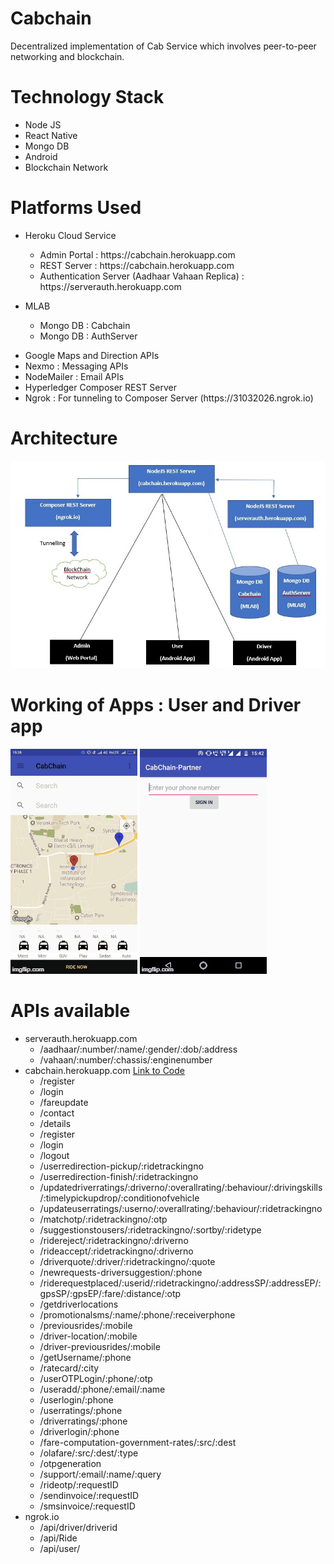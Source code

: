# Cabchain
Decentralized implementation of Cab Service which involves peer-to-peer networking and blockchain. 

# Technology Stack

<ul>
  <li>Node JS</li>
  <li>React Native</li>
  <li>Mongo DB</li>
  <li>Android</li>
  <li>Blockchain Network</li>
</ul>

# Platforms Used

<ul>
  <li>Heroku Cloud Service<br>
      <p><ul>
        <li
        <li>Admin Portal : https://cabchain.herokuapp.com</li>
        <li>REST Server : https://cabchain.herokuapp.com</li>
        <li>Authentication Server (Aadhaar Vahaan Replica) : https://serverauth.herokuapp.com</li>
      </ul></p>
   </li>
  <li>MLAB<br>
  <p><ul>
      <li>Mongo DB : Cabchain</li>
        <li>Mongo DB : AuthServer</li>
      </ul></p>
  </li>
   <li>Google Maps and Direction APIs</li>
  <li>Nexmo : Messaging APIs</li>
  <li>NodeMailer : Email APIs</li>
   <li>Hyperledger Composer REST Server</li>
   <li>Ngrok : For tunneling to Composer Server (https://31032026.ngrok.io)</li>
</ul>


# Architecture

![architecture](https://github.com/amitabh27/Cabchain/blob/master/images/archi.jpg)

# Working of Apps : User and Driver app

![Customer App](https://github.com/amitabh27/Cabchain/blob/master/images/usergif.gif) ![Driver App](https://github.com/amitabh27/Cabchain/blob/master/images/drivergif.gif)


# APIs available 

<ul>
  <li>serverauth.herokuapp.com<br>
    <ul>
      <li>/aadhaar/:number/:name/:gender/:dob/:address</li>
      <li>/vahaan/:number/:chassis/:enginenumber</li>
    </ul>
  </li>
  <li>cabchain.herokuapp.com  <a href="https://github.com/amitabh27/Cabchain/blob/master/cabchain-NodeJS-REST-Server/routes/users.js">Link to Code</a><br>
    <ul>
      <li>/register</li>
      <li>/login</li>
      <li>/fareupdate</li>
      <li>/contact</li>
      <li>/details</li>
      <li>/register</li>
      <li>/login</li>
      <li>/logout</li>
      <li>/userredirection-pickup/:ridetrackingno</li>
      <li>/userredirection-finish/:ridetrackingno</li>
      <li>/updatedriverratings/:driverno/:overallrating/:behaviour/:drivingskills/:timelypickupdrop/:conditionofvehicle</li>
      <li>/updateuserratings/:userno/:overallrating/:behaviour/:ridetrackingno</li>
      <li>/matchotp/:ridetrackingno/:otp</li>
      <li>/suggestionstousers/:ridetrackingno/:sortby/:ridetype</li>
      <li>/ridereject/:ridetrackingno/:driverno</li>
       <li>/rideaccept/:ridetrackingno/:driverno</li>
       <li>/driverquote/:driver/:ridetrackingno/:quote</li>
       <li>/newrequests-driversuggestion/:phone</li>
       <li>/riderequestplaced/:userid/:ridetrackingno/:addressSP/:addressEP/:gpsSP/:gpsEP/:fare/:distance/:otp</li>
       <li>/getdriverlocations</li>
       <li>/promotionalsms/:name/:phone/:receiverphone</li>
       <li>/previousrides/:mobile</li>
       <li>/driver-location/:mobile</li>
       <li>/driver-previousrides/:mobile</li>
       <li>/getUsername/:phone</li>
       <li>/ratecard/:city</li>
       <li>/userOTPLogin/:phone/:otp</li>
       <li>/useradd/:phone/:email/:name</li>
       <li>/userlogin/:phone</li>
       <li>/userratings/:phone</li>
       <li>/driverratings/:phone</li>
       <li>/driverlogin/:phone</li>
       <li>/fare-computation-government-rates/:src/:dest</li>
       <li>/olafare/:src/:dest/:type</li>
       <li>/otpgeneration</li>
       <li>/support/:email/:name/:query</li>
       <li>/rideotp/:requestID</li>
       <li>/sendinvoice/:requestID</li>
      <li>/smsinvoice/:requestID</li>
    </ul>
  </li>
  <li>ngrok.io<br>
    <ul>
      <li>/api/driver/driverid</li>
      <li>/api/Ride</li>
      <li>/api/user/</li>
    </ul>
  </li>
  
</ul>






















